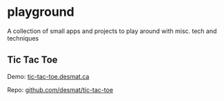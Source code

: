 # playground

A collection of small apps and projects to play around with misc. tech and techniques

## Tic Tac Toe

Demo: [tic-tac-toe.desmat.ca](https://tic-tac-toe.desmat.ca)

Repo: [github.com/desmat/tic-tac-toe](https://github.com/desmat/tic-tac-toe)
